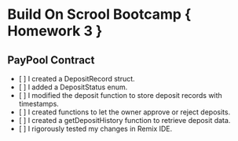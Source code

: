 # Build On Scrool Bootcamp { Homework 3 }
<h2>PayPool Contract</h2>
<ul>
  <li>[ ] I created a DepositRecord struct.</li>
  <li>[ ] I added a DepositStatus enum.</li>
  <li>[ ] I modified the deposit function to store deposit records with timestamps.</li>
  <li>[ ] I created functions to let the owner approve or reject deposits.</li>
  <li>[ ] I created a getDepositHistory function to retrieve deposit data.</li>
  <li>[ ] I rigorously tested my changes in Remix IDE.</li>
</ul>
